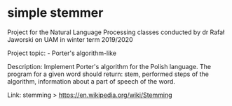 # simple stemmer
Project for the Natural Language Processing classes conducted by dr Rafał Jaworski on UAM in winter term 2019/2020


Project topic: - Porter's algorithm-like

Description: Implement Porter's algorithm for the Polish language. 
The program for a given word should return: stem, performed steps of the algorithm, 
information about a part of speech of the word.

Link: stemming > https://en.wikipedia.org/wiki/Stemming
